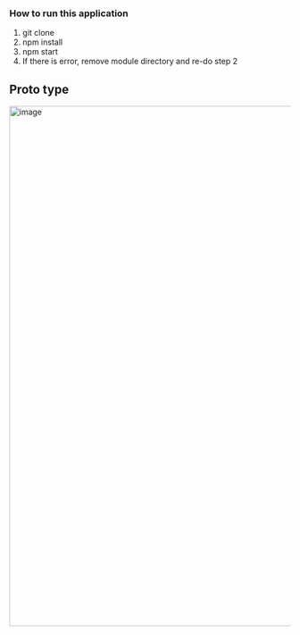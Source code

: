 ### How to run this application
1. git clone
2. npm install
3. npm start
4. If there is error, remove module directory and re-do step 2


## Proto type
<img width="932" alt="image" src="https://github.com/user-attachments/assets/0bd896db-7ef1-4a52-b7d9-d43f0a09c125" />
